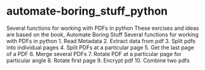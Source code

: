 # automate-boring_stuff_python
Several functions for working with PDFs in python
These exrcises and ideas are based on the book, Automate Boring Stuff
          Several functions for working with PDFs in python
          1. Read Metadata
          2. Extract data from pdf
          3. Split pdfs into individual pages
          4. Split PDFs at a particular page
          5. Get the last page of a PDF
          6. Merge several PDFs
          7. Rotate PDF at a particular page for particular angle
          8. Rotate first page
          9. Encrypt pdf
          10. Combine two pdfs
